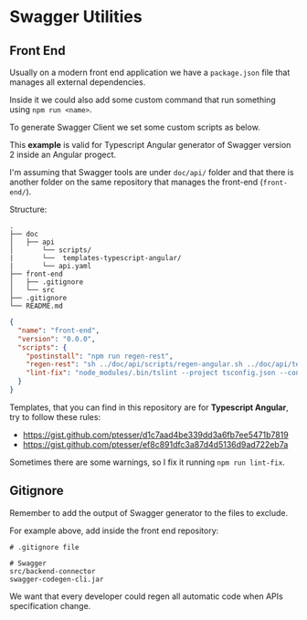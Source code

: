 # Swagger Utilities


## Front End

Usually on a modern front end application we have a `package.json` file that manages all external dependencies.

Inside it we could also add some custom command that run something using `npm run <name>`.

To generate Swagger Client we set some custom scripts as below.

This **example** is valid for Typescript Angular generator of Swagger version 2 inside an Angular progect.

I'm assuming that Swagger tools are under `doc/api/` folder and that there is another folder on the same repository that manages the front-end (`front-end/`).

Structure:

```
.
├── doc
│   ├── api
│       └── scripts/
|       └──  templates-typescript-angular/
|       └── api.yaml
├── front-end
│   ├── .gitignore
│   └── src
├── .gitignore
└── README.md

```

```JSON
{
  "name": "front-end",
  "version": "0.0.0",
  "scripts": {
    "postinstall": "npm run regen-rest",
    "regen-rest": "sh ../doc/api/scripts/regen-angular.sh ../doc/api/templates-typescript-angular ../front-end/src/backend-connector/ ../doc/api/rest-api.yaml",
    "lint-fix": "node_modules/.bin/tslint --project tsconfig.json --config tslint.json --fix ./src/backend-connector/**/*.ts --format verbose"
  }
}
```

Templates, that you can find in this repository are for **Typescript Angular**, try to follow these rules:

- https://gist.github.com/ptesser/d1c7aad4be339dd3a6fb7ee5471b7819
- https://gist.github.com/ptesser/ef8c891dfc3a87d4d5136d9ad722eb7a

Sometimes there are some warnings, so I fix it running `npm run lint-fix`.

## Gitignore

Remember to add the output of Swagger generator to the files to exclude.

For example above, add inside the front end repository:

```
# .gitignore file

# Swagger
src/backend-connector
swagger-codegen-cli.jar
```

We want that every developer could regen all automatic code when APIs specification change.
